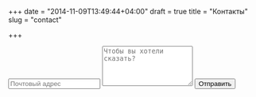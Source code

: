 +++
date = "2014-11-09T13:49:44+04:00"
draft = true
title = "Контакты"
slug = "contact"

+++

<div class="py2">
  <form action="//formspree.io/your@email.address" method="POST" class="form-stacked form-light">
    <input type="text" name="email" class="input mobile-block" placeholder="Почтовый адрес">
    <textarea type="text" name="content" class="input mobile-block" rows="5" placeholder="Чтобы вы хотели сказать?"></textarea>
    <input type="submit" class="button button-blue button-big mobile-block" value="Отправить">
  </form>
</div>
